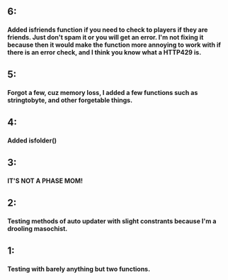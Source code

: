 ## 6:
#### Added isfriends function if you need to check to players if they are friends. Just don't spam it or you will get an error. I'm not fixing it because then it would make the function more annoying to work with if there is an error check, and I think you know what a HTTP429 is.

## 5:
#### Forgot a few, cuz memory loss, I added a few functions such as stringtobyte, and other forgetable things.

## 4:
#### Added isfolder()

## 3:
#### IT'S NOT A PHASE MOM!

## 2:
#### Testing methods of auto updater with slight constrants because I'm a drooling masochist.

## 1:
#### Testing with barely anything but two functions.
